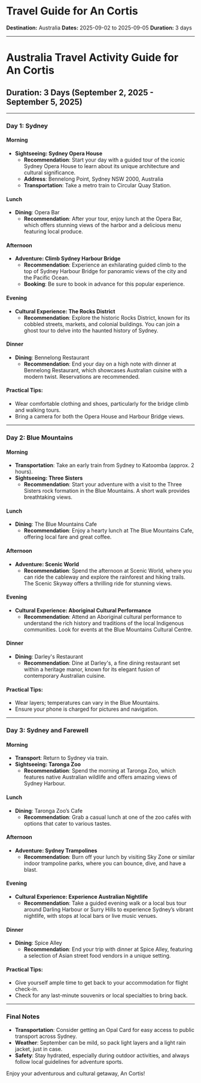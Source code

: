 # Travel Guide for An Cortis
**Destination:** Australia
**Dates:** 2025-09-02 to 2025-09-05
**Duration:** 3 days

---

# Australia Travel Activity Guide for An Cortis
## Duration: 3 Days (September 2, 2025 - September 5, 2025)

---

### **Day 1: Sydney**

#### **Morning**
- **Sightseeing: Sydney Opera House**
  - **Recommendation**: Start your day with a guided tour of the iconic Sydney Opera House to learn about its unique architecture and cultural significance.
  - **Address**: Bennelong Point, Sydney NSW 2000, Australia
  - **Transportation**: Take a metro train to Circular Quay Station.

#### **Lunch**
- **Dining**: Opera Bar
  - **Recommendation**: After your tour, enjoy lunch at the Opera Bar, which offers stunning views of the harbor and a delicious menu featuring local produce.
  
#### **Afternoon**
- **Adventure: Climb Sydney Harbour Bridge**
  - **Recommendation**: Experience an exhilarating guided climb to the top of Sydney Harbour Bridge for panoramic views of the city and the Pacific Ocean. 
  - **Booking**: Be sure to book in advance for this popular experience.
  
#### **Evening**
- **Cultural Experience: The Rocks District**
  - **Recommendation**: Explore the historic Rocks District, known for its cobbled streets, markets, and colonial buildings. You can join a ghost tour to delve into the haunted history of Sydney.
  
#### **Dinner**
- **Dining**: Bennelong Restaurant
  - **Recommendation**: End your day on a high note with dinner at Bennelong Restaurant, which showcases Australian cuisine with a modern twist. Reservations are recommended.
  
#### **Practical Tips:**
- Wear comfortable clothing and shoes, particularly for the bridge climb and walking tours.
- Bring a camera for both the Opera House and Harbour Bridge views.
  
---

### **Day 2: Blue Mountains**

#### **Morning**
- **Transportation**: Take an early train from Sydney to Katoomba (approx. 2 hours).
- **Sightseeing: Three Sisters**
  - **Recommendation**: Start your adventure with a visit to the Three Sisters rock formation in the Blue Mountains. A short walk provides breathtaking views.

#### **Lunch**
- **Dining**: The Blue Mountains Cafe
  - **Recommendation**: Enjoy a hearty lunch at The Blue Mountains Cafe, offering local fare and great coffee.
  
#### **Afternoon**
- **Adventure: Scenic World**
  - **Recommendation**: Spend the afternoon at Scenic World, where you can ride the cableway and explore the rainforest and hiking trails. The Scenic Skyway offers a thrilling ride for stunning views.
  
#### **Evening**
- **Cultural Experience: Aboriginal Cultural Performance**
  - **Recommendation**: Attend an Aboriginal cultural performance to understand the rich history and traditions of the local Indigenous communities. Look for events at the Blue Mountains Cultural Centre.
  
#### **Dinner**
- **Dining**: Darley's Restaurant
  - **Recommendation**: Dine at Darley's, a fine dining restaurant set within a heritage manor, known for its elegant fusion of contemporary Australian cuisine.

#### **Practical Tips:**
- Wear layers; temperatures can vary in the Blue Mountains.
- Ensure your phone is charged for pictures and navigation.
  
---

### **Day 3: Sydney and Farewell**

#### **Morning**
- **Transport**: Return to Sydney via train.
- **Sightseeing: Taronga Zoo**
  - **Recommendation**: Spend the morning at Taronga Zoo, which features native Australian wildlife and offers amazing views of Sydney Harbour.
  
#### **Lunch**
- **Dining**: Taronga Zoo’s Cafe
  - **Recommendation**: Grab a casual lunch at one of the zoo cafés with options that cater to various tastes.
  
#### **Afternoon**
- **Adventure: Sydney Trampolines**
  - **Recommendation**: Burn off your lunch by visiting Sky Zone or similar indoor trampoline parks, where you can bounce, dive, and have a blast.
  
#### **Evening**
- **Cultural Experience: Experience Australian Nightlife**
  - **Recommendation**: Take a guided evening walk or a local bus tour around Darling Harbour or Surry Hills to experience Sydney’s vibrant nightlife, with stops at local bars or live music venues.

#### **Dinner**
- **Dining**: Spice Alley
  - **Recommendation**: End your trip with dinner at Spice Alley, featuring a selection of Asian street food vendors in a unique setting.

#### **Practical Tips:**
- Give yourself ample time to get back to your accommodation for flight check-in.
- Check for any last-minute souvenirs or local specialties to bring back.

---

### **Final Notes**
- **Transportation**: Consider getting an Opal Card for easy access to public transport across Sydney.
- **Weather**: September can be mild, so pack light layers and a light rain jacket, just in case.
- **Safety**: Stay hydrated, especially during outdoor activities, and always follow local guidelines for adventure sports.

Enjoy your adventurous and cultural getaway, An Cortis!